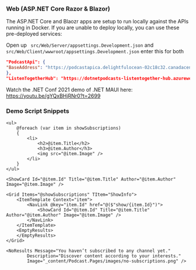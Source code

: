 ### Web (ASP.NET Core Razor & Blazor)

The ASP.NET Core and Blaozr apps are setup to run locally against the APIs running in Docker. If you are unable to deploy locally, you can use these pre-deployed services:

Open up ` src/Web/Server/appsettings.Development.json` and `src/Web/Client/wwwroot/appsettings.Development.json` enter this for both

```json
"PodcastApi": {
"BaseAddress": "https://podcastapica.delightfulocean-02c18c32.canadacentral.azurecontainerapps.io"
},
"ListenTogetherHub": "https://dotnetpodcasts-listentogether-hub.azurewebsites.net/listentogether"
```
Watch the .NET Conf 2021 demo of .NET MAUI here: https://youtu.be/gYQxBHjRNr0?t=2699

### Demo Script Snippets

```razor
<ul>
    @foreach (var item in showSubscriptions)
    {
        <li>
            <h2>@item.Title</h2>
            <h3>@item.Author</h3>
            <img src="@item.Image" />
        </li>
    }
</ul>
```

```razor
<ShowCard Id="@item.Id" Title="@item.Title" Author="@item.Author" Image="@item.Image" />
```

```razor
<Grid Items="@showSubscriptions" TItem="ShowInfo">
    <ItemTemplate Context="item">
        <NavLink @key="item.Id" href="@($"show/{item.Id}")">
            <ShowCard Id="@item.Id" Title="@item.Title" Author="@item.Author" Image="@item.Image" />
        </NavLink>
    </ItemTemplate>
    <EmptyResults>
    </EmptyResults>
</Grid>
```

```razor
<NoResults Message="You haven’t subscribed to any channel yet."
        Description="Discover content according to your interests."
        Image="_content/Podcast.Pages/images/no-subscriptions.png" />
```

  
